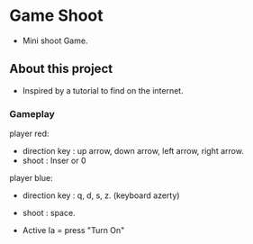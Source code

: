 # Game Shoot

- Mini shoot Game.

## About this project

- Inspired by a tutorial to find on the internet.

### Gameplay

player red:

- direction key : up arrow, down arrow, left arrow, right arrow.
- shoot : Inser or 0

player blue:

- direction key : q, d, s, z. (keyboard azerty)
- shoot : space.

- Active Ia = press "Turn On"

